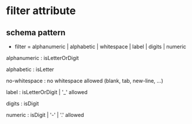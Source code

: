 # filter attribute 
## schema pattern


* filter = alphanumeric | alphabetic | whitespace | label | digits | numeric

alphanumeric : isLetterOrDigit

alphabetic : isLetter

no-whitespace : no whitespace allowed (blank, tab, new-line, ...)

label : isLetterOrDigit | '_' allowed

digits : isDigit

numeric : isDigit | '-' | '.' allowed

